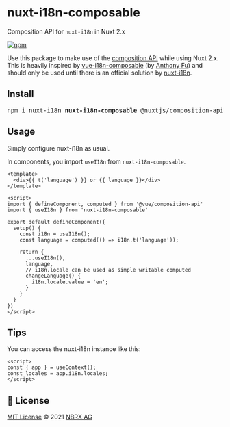 # nuxt-i18n-composable

Composition API for `nuxt-i18n` in Nuxt 2.x

<a href="https://www.npmjs.com/package/nuxt-i18n-composable">
<img alt="npm" src="https://img.shields.io/npm/v/nuxt-i18n-composable">
</a>

Use this package to make use of the [composition API](https://composition-api.nuxtjs.org/) while using Nuxt 2.x.
This is heavily inspired by [vue-i18n-composable](https://github.com/intlify/vue-i18n-composable) (by [Anthony Fu](https://github.com/antfu)) and should only be used until there is an official solution by [nuxt-i18n](https://github.com/nuxt-community/i18n-module).

## Install

<pre>
npm i nuxt-i18n <b>nuxt-i18n-composable</b> @nuxtjs/composition-api
</pre>

## Usage

Simply configure nuxt-i18n as usual.

In components, you import `useI18n` from `nuxt-i18n-composable`.

```vue
<template>
  <div>{{ t('language') }} or {{ language }}</div>
</template>

<script>
import { defineComponent, computed } from '@vue/composition-api'
import { useI18n } from 'nuxt-i18n-composable'

export default defineComponent({
  setup() {
    const i18n = useI18n();
    const language = computed(() => i18n.t('language'));

    return {
      ...useI18n(),
      language,
      // i18n.locale can be used as simple writable computed
      changeLanguage() {
        i18n.locale.value = 'en';
      }
    }
  }
})
</script>
```

## Tips

You can access the nuxt-i18n instance like this:

```vue
<script>
const { app } = useContext();
const locales = app.i18n.locales;
</script>
```


## 📄 License

[MIT License](https://github.com/nbrx-ag/nuxt-i18n-composable/blob/master/LICENSE) © 2021 [NBRX AG](https://github.com/nbrx-ag)